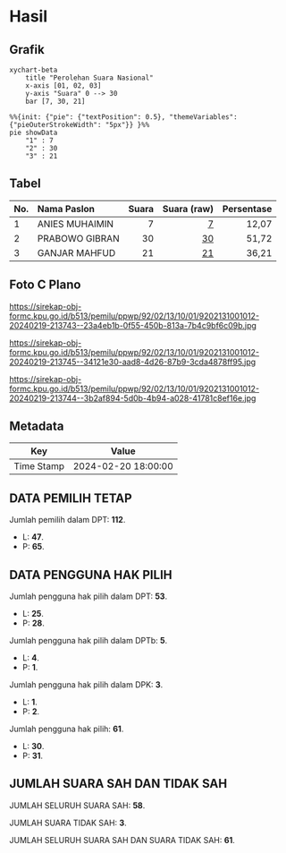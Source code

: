 # Hasil

## Grafik

```mermaid
xychart-beta
    title "Perolehan Suara Nasional"
    x-axis [01, 02, 03]
    y-axis "Suara" 0 --> 30
    bar [7, 30, 21]
```

```mermaid
%%{init: {"pie": {"textPosition": 0.5}, "themeVariables": {"pieOuterStrokeWidth": "5px"}} }%%
pie showData
    "1" : 7
    "2" : 30
    "3" : 21
```

## Tabel

| No. | Nama Paslon    | Suara | Suara (raw) | Persentase |
|:--- |:-------------- | -----:| -----------:| ----------:|
| 1   | ANIES MUHAIMIN | 7     | [7][p-1]    | 12,07      |
| 2   | PRABOWO GIBRAN | 30    | [30][p-2]   | 51,72      |
| 3   | GANJAR MAHFUD  | 21    | [21][p-3]   | 36,21      |


[p-1]: https://github.com/gigit-pemilu/pemilu-2024/blob/main/pilpres/hitung-suara/sub/92-papua-barat/sub/02-manokwari/sub/13-manokwari-timur/sub/1001-pasir-putih/sub/012-tps/sub/paslon-1.txt
[p-2]: https://github.com/gigit-pemilu/pemilu-2024/blob/main/pilpres/hitung-suara/sub/92-papua-barat/sub/02-manokwari/sub/13-manokwari-timur/sub/1001-pasir-putih/sub/012-tps/sub/paslon-2.txt
[p-3]: https://github.com/gigit-pemilu/pemilu-2024/blob/main/pilpres/hitung-suara/sub/92-papua-barat/sub/02-manokwari/sub/13-manokwari-timur/sub/1001-pasir-putih/sub/012-tps/sub/paslon-3.txt

## Foto C Plano

https://sirekap-obj-formc.kpu.go.id/b513/pemilu/ppwp/92/02/13/10/01/9202131001012-20240219-213743--23a4eb1b-0f55-450b-813a-7b4c9bf6c09b.jpg

https://sirekap-obj-formc.kpu.go.id/b513/pemilu/ppwp/92/02/13/10/01/9202131001012-20240219-213745--34121e30-aad8-4d26-87b9-3cda4878ff95.jpg

https://sirekap-obj-formc.kpu.go.id/b513/pemilu/ppwp/92/02/13/10/01/9202131001012-20240219-213744--3b2af894-5d0b-4b94-a028-41781c8ef16e.jpg


## Metadata

| Key        | Value               |
| ---------- | ------------------- |
| Time Stamp | 2024-02-20 18:00:00 |


## DATA PEMILIH TETAP

Jumlah pemilih dalam DPT: **112**.
 * L: **47**.
 * P: **65**.

## DATA PENGGUNA HAK PILIH

Jumlah pengguna hak pilih dalam DPT: **53**.
 * L: **25**.
 * P: **28**.

Jumlah pengguna hak pilih dalam DPTb: **5**.
 * L: **4**.
 * P: **1**.

Jumlah pengguna hak pilih dalam DPK: **3**.
 * L: **1**.
 * P: **2**.

Jumlah pengguna hak pilih: **61**.
 * L: **30**.
 * P: **31**.

## JUMLAH SUARA SAH DAN TIDAK SAH

JUMLAH SELURUH SUARA SAH: **58**.

JUMLAH SUARA TIDAK SAH: **3**.

JUMLAH SELURUH SUARA SAH DAN SUARA TIDAK SAH: **61**.


